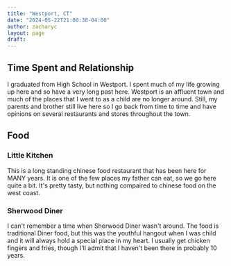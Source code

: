 ```yaml
---
title: "Westport, CT"
date: "2024-05-22T21:00:38-04:00"
author: zacharyc
layout: page
draft:
---
```


## Time Spent and Relationship

I graduated from High School in Westport. I spent much of my life growing up here and so have a very long past here. Westport is an affluent town and much of the places that I went to as a child are no longer around. Still, my parents and brother still live here so I go back from time to time and have opinions on several restaurants and stores throughout the town.

## Food

### Little Kitchen

This is a long standing chinese food restaurant that has been here for MANY years. It is one of the few places my father can eat, so we go here quite a bit. It's pretty tasty, but nothing compaired to chinese food on the west coast.

### Sherwood Diner

I can't remember a time when Sherwood Diner wasn't around. The food is traditional Diner food, but this was the youthful hangout when I was child and it will always hold a special place in my heart. I usually get chicken fingers and fries, though I'll admit that I haven't been there in probably 10 years.
